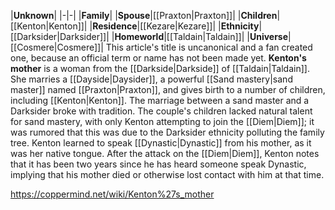 |**Unknown**|
|-|-|
|**Family**|
|**Spouse**|[[Praxton\|Praxton]]|
|**Children**|[[Kenton\|Kenton]]|
|**Residence**|[[Kezare\|Kezare]]|
|**Ethnicity**|[[Darksider\|Darksider]]|
|**Homeworld**|[[Taldain\|Taldain]]|
|**Universe**|[[Cosmere\|Cosmere]]|
This article's title is uncanonical and a fan created one, because an official term or name has not been made yet.
**Kenton's mother** is a woman from the [[Darkside\|Darkside]] of [[Taldain\|Taldain]].
She marries a [[Dayside\|Daysider]], a powerful [[Sand mastery\|sand master]] named [[Praxton\|Praxton]], and gives birth to a number of children, including [[Kenton\|Kenton]]. The marriage between a sand master and a Darksider broke with tradition. The couple's children lacked natural talent for sand mastery, with only Kenton attempting to join the [[Diem\|Diem]]; it was rumored that this was due to the Darksider ethnicity polluting the family tree.
Kenton learned to speak [[Dynastic\|Dynastic]] from his mother, as it was her native tongue. After the attack on the [[Diem\|Diem]], Kenton notes that it has been two years since he has heard someone speak Dynastic, implying that his mother died or otherwise lost contact with him at that time.



https://coppermind.net/wiki/Kenton%27s_mother